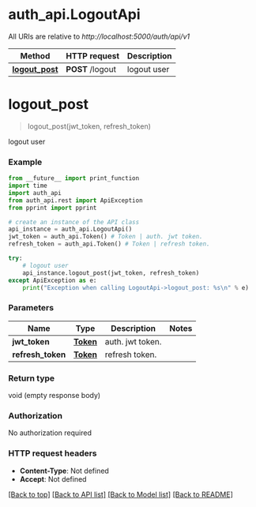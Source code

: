 # auth_api.LogoutApi

All URIs are relative to *http://localhost:5000/auth/api/v1*

Method | HTTP request | Description
------------- | ------------- | -------------
[**logout_post**](LogoutApi.md#logout_post) | **POST** /logout | logout user

# **logout_post**
> logout_post(jwt_token, refresh_token)

logout user

### Example
```python
from __future__ import print_function
import time
import auth_api
from auth_api.rest import ApiException
from pprint import pprint

# create an instance of the API class
api_instance = auth_api.LogoutApi()
jwt_token = auth_api.Token() # Token | auth. jwt token.
refresh_token = auth_api.Token() # Token | refresh token.

try:
    # logout user
    api_instance.logout_post(jwt_token, refresh_token)
except ApiException as e:
    print("Exception when calling LogoutApi->logout_post: %s\n" % e)
```

### Parameters

Name | Type | Description  | Notes
------------- | ------------- | ------------- | -------------
 **jwt_token** | [**Token**](.md)| auth. jwt token. | 
 **refresh_token** | [**Token**](.md)| refresh token. | 

### Return type

void (empty response body)

### Authorization

No authorization required

### HTTP request headers

 - **Content-Type**: Not defined
 - **Accept**: Not defined

[[Back to top]](#) [[Back to API list]](../README.md#documentation-for-api-endpoints) [[Back to Model list]](../README.md#documentation-for-models) [[Back to README]](../README.md)

